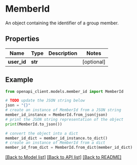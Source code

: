 # MemberId

An object containing the identifier of a group member.

## Properties

Name | Type | Description | Notes
------------ | ------------- | ------------- | -------------
**user_id** | **str** |  | [optional] 

## Example

```python
from openapi_client.models.member_id import MemberId

# TODO update the JSON string below
json = "{}"
# create an instance of MemberId from a JSON string
member_id_instance = MemberId.from_json(json)
# print the JSON string representation of the object
print(MemberId.to_json())

# convert the object into a dict
member_id_dict = member_id_instance.to_dict()
# create an instance of MemberId from a dict
member_id_from_dict = MemberId.from_dict(member_id_dict)
```
[[Back to Model list]](../README.md#documentation-for-models) [[Back to API list]](../README.md#documentation-for-api-endpoints) [[Back to README]](../README.md)


